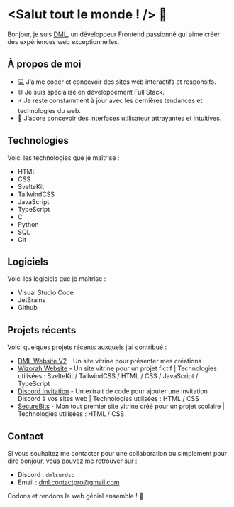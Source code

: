 # <Salut tout le monde ! /> 👋  

Bonjour, je suis [DML](https://djamelgaidi.me/), un développeur Frontend passionné qui aime créer des expériences web exceptionnelles.  

## À propos de moi  

- 💻 J’aime coder et concevoir des sites web interactifs et responsifs.  
- 🌐 Je suis spécialisé en développement Full Stack.  
- ⚡️ Je reste constamment à jour avec les dernières tendances et technologies du web.  
- 🎨 J’adore concevoir des interfaces utilisateur attrayantes et intuitives.  

## Technologies  

Voici les technologies que je maîtrise :  

- HTML  
- CSS  
- SvelteKit  
- TailwindCSS
- JavaScript
- TypeScript
- C 
- Python  
- SQL
- Git

## Logiciels  

Voici les logiciels que je maîtrise :  
 
- Visual Studio Code  
- JetBrains
- Github

## Projets récents  

Voici quelques projets récents auxquels j’ai contribué :  

- [DML Website V2](https://github.com/ddgaidi/DML-Portfolio-V2) - Un site vitrine pour présenter mes créations
- [Wizorah Website](https://wizoweb.vercel.app/) - Un site vitrine pour un projet fictif | Technologies utilisées : SvelteKit / TailwindCSS / HTML / CSS / JavaScript / TypeScript  
- [Discord Invitation](https://github.com/DMLSurGithub/Discord-Invitation) - Un extrait de code pour ajouter une invitation Discord à vos sites web | Technologies utilisées : HTML / CSS  
- [SecureBits](https://github.com/DMLSurGithub/SecureBits) - Mon tout premier site vitrine créé pour un projet scolaire | Technologies utilisées : HTML / CSS  

## Contact  

Si vous souhaitez me contacter pour une collaboration ou simplement pour dire bonjour, vous pouvez me retrouver sur :  
- Discord : `dmlsurdsc`  
- Email : dml.contactpro@gmail.com  

Codons et rendons le web génial ensemble ! 🚀
